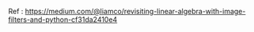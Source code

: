 Ref : https://medium.com/@liamco/revisiting-linear-algebra-with-image-filters-and-python-cf31da2410e4